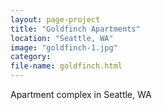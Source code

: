 ```yaml
---
layout: page-project
title: "Goldfinch Apartments"
location: "Seattle, WA"
image: "goldfinch-1.jpg"
category:
file-name: goldfinch.html
---
```



Apartment complex in Seattle, WA
